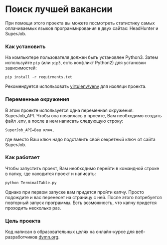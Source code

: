 # Поиск лучшей вакансии
При помощи этого проекта вы можете посмотреть статистику самых оплачиваемых языков программирования в двух сайтах: HeadHunter и SuperJob.

### Как установить

На компьютере пользователя должен быть установлен Python3.
Затем используйте `pip` (или `pip3`, есть конфликт Python2) для установки зависимостей:
```
pip install -r requirments.txt
``` 
Рекомендуется использовать [virtulenv/venv](https://docs.pythpn.org/3/library/venv.html) для изоляци проекта.

### Переменные окружения

В этом проекте используется одна переменная окружения: SuperJob_API. Чтобы она появилась в проекте, Вам необходимо создать файл .env, а после в нем написать следующую строку:
```
SuperJob_API=Ваш ключ,
```
где вместо Ваш ключ надо подставить свой секретный ключ от сайта SuperJob.

### Как работает

Чтобы запустить проект, Вам необходимо перейти в командной строке в папку, где находится проект и написать:
```
python TerminalTable.py
```
Однако при первом запуске вам придется пройти капчу. Просто подождите и вас перенесет на страницу с ней. После этого потребуется повторный запуск программы. Есть возможность, что капчу придется проходить несколько раз.

### Цель проекта

Код написан в образовательных целях на онлайн-курсе для веб-разработчиков [dvmn.org](https://dvmn.org).